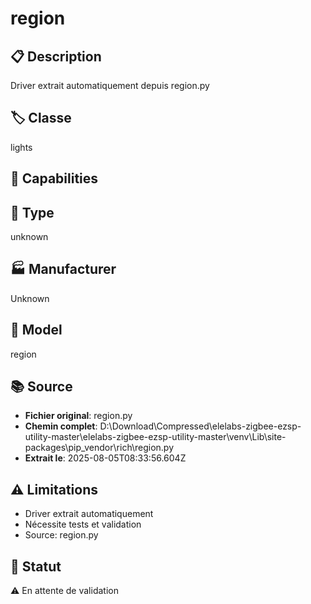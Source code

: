 # region

## 📋 Description
Driver extrait automatiquement depuis region.py

## 🏷️ Classe
lights

## 🔧 Capabilities


## 📡 Type
unknown

## 🏭 Manufacturer
Unknown

## 📱 Model
region

## 📚 Source
- **Fichier original**: region.py
- **Chemin complet**: D:\Download\Compressed\elelabs-zigbee-ezsp-utility-master\elelabs-zigbee-ezsp-utility-master\venv\Lib\site-packages\pip\_vendor\rich\region.py
- **Extrait le**: 2025-08-05T08:33:56.604Z

## ⚠️ Limitations
- Driver extrait automatiquement
- Nécessite tests et validation
- Source: region.py

## 🚀 Statut
⚠️ En attente de validation
